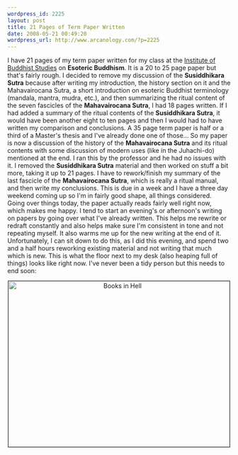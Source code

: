```yaml
--- 
wordpress_id: 2225
layout: post
title: 21 Pages of Term Paper Written
date: 2008-05-21 00:49:20
wordpress_url: http://www.arcanology.com/?p=2225
---
```

I have 21 pages of my term paper written for my class at the <a href="http://www.shin-ibs.edu">Institute of Buddhist Studies</a> on <strong>Esoteric Buddhism</strong>. It is a 20 to 25 page paper but that's fairly rough. I decided to remove my discussion of the <strong>Susiddhikara Sutra</strong> because after writing my introduction, the history section on it and the Mahavairocana Sutra, a short introduction on esoteric Buddhist terminology (mandala, mantra, mudra, etc.), and then summarizing the ritual content of the seven fascicles of the <strong>Mahavairocana Sutra</strong>, I had 18 pages written. If I had added a summary of the ritual contents of the <strong>Susiddhikara Sutra</strong>, it would have been another eight to ten pages and then I would had to have written my comparison and conclusions. A 35 page term paper is half or a third of a Master's thesis and I've already done one of those... So my paper is now a discussion of the history of the <strong>Mahavairocana Sutra</strong> and its ritual contents with some discussion of modern uses (like in the Juhachi-do) mentioned at the end. I ran this by the professor and he had no issues with it. I removed the <strong>Susiddhikara Sutra</strong> material and then worked on stuff a bit more, taking it up to 21 pages. I have to rework/finish my summary of the last fascicle of the <strong>Mahavairocana Sutra</strong>, which is really a ritual manual, and then write my conclusions. This is due in a week and I have a three day weekend coming up so I'm in fairly good shape, all things considered. Going over things today, the paper actually reads fairly well right now, which makes me happy. I tend to start an evening's or afternoon's writing on papers by going over what I've already written. This helps me rewrite or redraft constantly and also helps make sure I'm consistent in tone and not repeating myself. It also warms me up for the new writing at the end of it. Unfortunately, I can sit down to do this, as I did this evening, and spend two and a half hours reworking existing material and not writing that much which is new. This is what the floor next to my desk (also heaping full of things) looks like right now. I've never been a tidy person but this needs to end soon: <p align="center">
                                                                                                                                                                                                                                                                                                                                                                                                                                                                                                                                                                                                                                                                                                                                                                                                                                                                                                        <a href="http://www.flickr.com/photos/albill/2510168193/" title="Books in Hell"><img src="http://farm3.static.flickr.com/2222/2510168193_51a51717e7.jpg" width="500" height="375" border="1" alt="Books in Hell" /></a>
                                                                                                                                                                                                                                                                                                                                                                                                                                                                                                                                                                                                                                                                                                                                                                                                                                                                                                      </p>